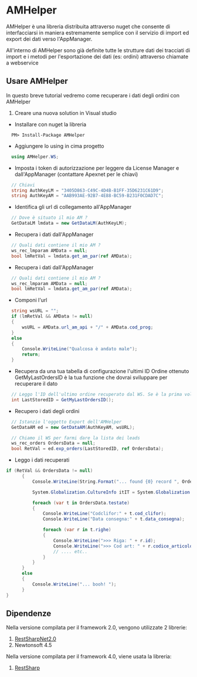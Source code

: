 AMHelper
===
AMHelper è una libreria distribuita attraverso nuget che consente di interfacciarsi
in maniera estremamente semplice con il servizio di import ed export dei dati verso
l'AppManager.

All'interno di AMHelper sono già definite tutte le strutture dati dei tracciati di import
e i metodi per l'esportazione dei dati (es: ordini) attraverso chiamate a webservice


Usare AMHelper
---
In questo breve tutorial vedremo come recuperare i dati degli ordini con AMHelper

1. Creare una nuova solution in Visual studio

* Installare con nuget la libreria
```
  PM> Install-Package AMHelper
```

* Aggiungere lo using in cima progetto
```c#
  using AMHelper.WS;
```

* Imposta i token di autorizzazione per leggere da License Manager e dall'AppManager (contattare Apexnet per le chiavi)
```c#
  // Chiavi
  string AuthKeyLM = "3405D863-C49C-4D4B-B1FF-35D6231C61D9";
  string AuthKeyAM = "AAB993AE-92B7-4E88-BC59-B231F0CDAD7C";
```

* Identifica gli url di collegamento all'AppManager
```c#
  // Dove è situato il mio AM ?
  GetDataLM lmdata = new GetDataLM(AuthKeyLM);
```

* Recupera i dati dall'AppManager
```c#
  // Quali dati contiene il mio AM ?
  ws_rec_lmparam AMData = null;
  bool lmRetVal = lmdata.get_am_par(ref AMData);
```

* Recupera i dati dall'AppManager
```c#
  // Quali dati contiene il mio AM ?
  ws_rec_lmparam AMData = null;
  bool lmRetVal = lmdata.get_am_par(ref AMData);
```

* Componi l'url
```c#
  string wsURL = "";
  if (lmRetVal && AMData != null)
  {
      wsURL = AMData.url_am_api + "/" + AMData.cod_prog;
  }
  else
  {
      Console.WriteLine("Qualcosa è andato male");
      return;
  }
```

* Recupera da una tua tabella di configurazione l'ultimi ID Ordine ottenuto
  GetMyLastOrdersID è la tua funzione che dovrai sviluppare per recuperare il dato
```c#
  // Leggo l'ID dell'ultimo ordine recuperato dal WS. Se è la prima volta tornerà 0 (zero)
  int LastStoredID = GetMyLastOrdersID();
```
* Recupero i dati degli ordini
```c#
  // Istanzio l'oggetto Export dell'AMHelper
  GetDataAM ed = new GetDataAM(AuthKeyAM, wsURL);

  // Chiamo il WS per farmi dare la lista dei leads
  ws_rec_orders OrdersData = null;
  bool RetVal = ed.exp_orders(LastStoredID, ref OrdersData);
```

* Leggo i dati recuperati
```c#
if (RetVal && OrdersData != null)
      {
          Console.WriteLine(String.Format("... found {0} record ", OrdersData.testate.Count.ToString()));

          System.Globalization.CultureInfo itIT = System.Globalization.CultureInfo.CreateSpecificCulture("it-IT");

          foreach (var t in OrdersData.testate)
          {
              Console.WriteLine("Codclifor:" + t.cod_clifor);
              Console.WriteLine("Data consegna:" + t.data_consegna);

              foreach (var r in t.righe)
              {
                  Console.WriteLine(">>> Riga: " + r.id);
                  Console.WriteLine(">>> Cod art: " + r.codice_articolo);
                  // .... etc..
              }
          }
      }
      else
      {
          Console.WriteLine("... booh! ");
      }
}
```

Dipendenze
---
Nella versione compilata per il framework 2.0, vengono utilizzate 2 librerie:
1. [RestSharpNet2.0]([https://github.com/mcintyre321/RestSharp-.NET-2.0-Fork)
2. Newtonsoft 4.5

Nella versione compilata per il framework 4.0, viene usata la libreria:
1. [RestSharp]([http://restsharp.org/)

